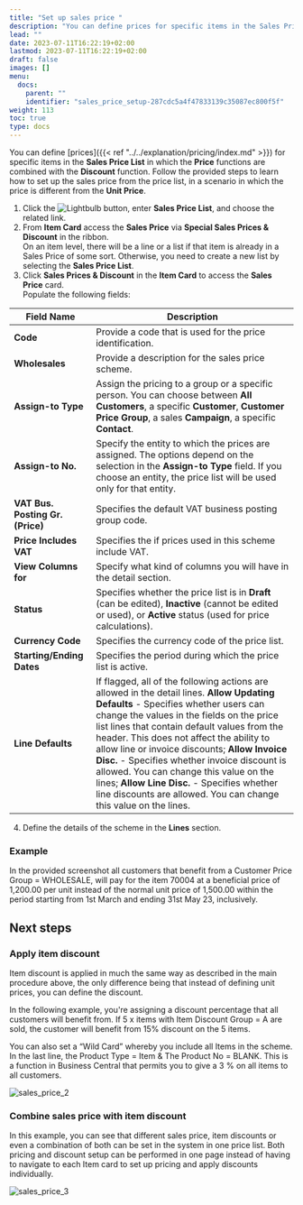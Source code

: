 ```yaml
---
title: "Set up sales price "
description: "You can define prices for specific items in the Sales Price List in which the **Price** functions are combined with the Discount function."
lead: ""
date: 2023-07-11T16:22:19+02:00
lastmod: 2023-07-11T16:22:19+02:00
draft: false
images: []
menu:
  docs:
    parent: ""
    identifier: "sales_price_setup-287cdc5a4f47833139c35087ec800f5f"
weight: 113
toc: true
type: docs
---
```


You can define [prices]({{< ref "../../explanation/pricing/index.md" >}}) for specific items in the **Sales Price List** in which the **Price** functions are combined with the **Discount** function. Follow the provided steps to learn how to set up the sales price from the price list, in a scenario in which the price is different from the **Unit Price**.


1. Click the ![Lightbulb](Lightbulb_icon.PNG) button, enter **Sales Price List**, and choose the related link. 
2. From **Item Card** access the **Sales Price** via **Special Sales Prices & Discount** in the ribbon.      
   On an item level, there will be a line or a list if that item is already in a Sales Price of some sort. Otherwise, you need to create a new list by selecting the **Sales Price List**.
3. Click **Sales Prices & Discount** in the **Item Card** to access the **Sales Price** card.      
   Populate the following fields:

| Field Name      | Description |
| ----------- | ----------- |
| **Code**  | Provide a code that is used for the price identification. | 
| **Wholesales** | Provide a description for the sales price scheme. |
| **Assign-to Type** | Assign the pricing to a group or a specific person. You can choose between **All Customers**, a specific **Customer**, **Customer Price Group**, a sales **Campaign**, a specific **Contact**. |
| **Assign-to No.** | Specify the entity to which the prices are assigned. The options depend on the selection in the **Assign-to Type** field. If you choose an entity, the price list will be used only for that entity. |
| **VAT Bus. Posting Gr. (Price)** | Specifies the default VAT business posting group code. |
| **Price Includes VAT** | Specifies the if prices used in this scheme include VAT. |
| **View Columns for** | Specify what kind of columns you will have in the detail section. |
| **Status** | Specifies whether the price list is in **Draft** (can be edited), **Inactive** (cannot be edited or used), or **Active** status (used for price calculations). |
| **Currency Code** | Specifies the currency code of the price list. |
| **Starting/Ending Dates** | Specifies the period during which the price list is active. |
| **Line Defaults** | If flagged, all of the following actions are allowed in the detail lines. **Allow Updating Defaults** - Specifies whether users can change the values in the fields on the price list lines that contain default values from the header. This does not affect the ability to allow line or invoice discounts; **Allow Invoice Disc.** - Specifies whether invoice discount is allowed. You can change this value on the lines; **Allow Line Disc.** - Specifies whether line discounts are allowed. You can change this value on the lines. |

4. Define the details of the scheme in the **Lines** section.       

### Example

In the provided screenshot all customers that benefit from a Customer Price Group = WHOLESALE, will pay for the item 70004 at a beneficial price of 1,200.00 per unit instead of the normal unit price of 1,500.00 within the period starting from 1st March and ending 31st May 23, inclusively. 

## Next steps

### Apply item discount

Item discount is applied in much the same way as described in the main procedure above, the only difference being that instead of defining unit prices, you can define the discount.

In the following example, you're assigning a discount percentage that all customers will benefit from. If 5 x items with Item Discount Group = A are sold, the customer will benefit from 15% discount on the 5 items. 

You can also set a “Wild Card” whereby you include all Items in the scheme. In the last line, the Product Type = Item & The Product No = BLANK. This is a function in Business Central that permits you to give a 3 % on all items to all customers.

![sales_price_2](sales_price_2.PNG)

### Combine sales price with item discount

In this example, you can see that different sales price, item discounts or even a combination of both can be set in the system in one price list. 
Both pricing and discount setup can be performed in one page instead of having to navigate to each Item card to set up pricing and apply discounts individually. 

![sales_price_3](sales_price_3.PNG)
